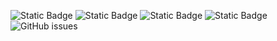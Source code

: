 ![Static Badge](https://img.shields.io/badge/blacklists-60-000000) ![Static Badge](https://img.shields.io/badge/blacklisted-3103941-cc0000) ![Static Badge](https://img.shields.io/badge/whitelisted-2244-00CC00) ![Static Badge](https://img.shields.io/badge/streaming_blacklist-28107-000000) ![GitHub issues](https://img.shields.io/github/issues/fabriziosalmi/blacklists)
